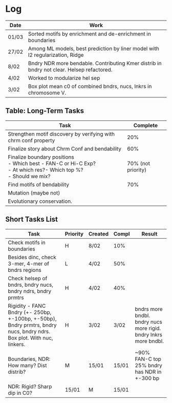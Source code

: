 # Log 
| Date | Work | 
|------|------|
| 01/03| Sorted motifs by enrichment and de-enrichment in boundaries | 
| 27/02| Among ML models, best prediction by liner model with l2 regularization, Ridge | 
| 8/02 | Bndry NDR more bendable. Contributing Kmer distrib in bndry not clear. Helsep refactored. |
| 4/02 | Worked to modularize hel sep | 
| 3/02 | Box plot mean c0 of combined bndrs, nucs, lnkrs in chromosome V. | 

## Table: Long-Term Tasks 
| Task                              |  Complete  |
| ----------------------------------| -----------|
| Strengthen motif discovery by verifying with chrm conf property | 20% |
| Finalize story about Chrm Conf and bendability | 60% |
| Finalize boundary positions<br> - Which best - FAN-C or Hi-C Exp?<br>- At which res?- Which top %? <br>- Should we mix?       |     70% (not priority)       |
| Find motifs of bendability | 70% |
| Mutation (maybe not) |  | 
| Evolutionary conservation. |  |

## Short Tasks List   
| Task | Priority | Created | Compl | Result | 
| -----|----------|---------|-------|--------|
| Check motifs in boundaries | H | 8/02 | 10% | |
| Besides dinc, check 3-mer, 4-mer of bndrs regions | L | 4/02 | 50% | |  
| Check helsep of bndrs, bndry nucs, bndry ndrs, bndry prmtrs | H | 4/02 | 40% | |
| Rigidity - FANC Bndry (+- 250bp, +-100bp, +-50bp), Bndry prmtrs, bndry nucs, bndry ndrs. Box plot. With nuc, linkers. | H | 3/02 | 3/02 | bndrs more bndbl. bndry nucs more rigid. bndry lnkrs more bndbl. |
| Boundaries, NDR: How many? Dist distrib? | M | 15/01 | 15/01 | ~90% FAN-C top 25% bndry has NDR in +-300 bp |  
| NDR: Rigid? Sharp dip in C0? | 15/01 | M | 15/01 | | |